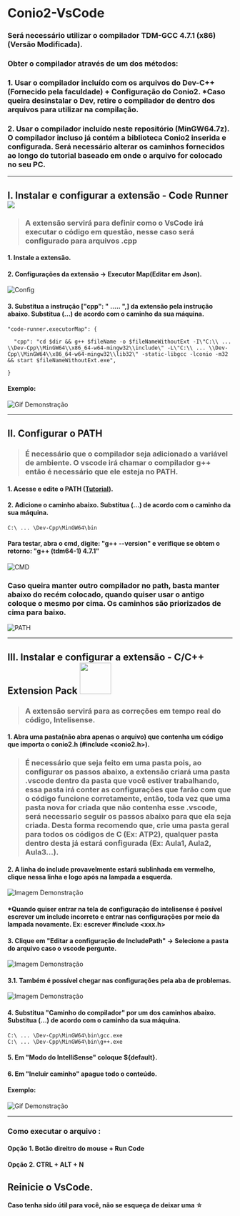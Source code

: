 # Conio2-VsCode
### Será necessário utilizar o compilador TDM-GCC 4.7.1 (x86) (Versão Modificada).
### Obter o compilador através de um dos métodos: 
### 1. Usar o compilador incluído com os arquivos do Dev-C++ (Fornecido pela faculdade) + Configuração do Conio2. *Caso queira desinstalar o Dev, retire o compilador de dentro dos arquivos para utilizar na compilação.
### 2. Usar o compilador incluído neste repositório (MinGW64.7z). O compilador incluso já contém a biblioteca Conio2 inserida e configurada. Será necessário alterar os caminhos fornecidos ao longo do tutorial baseado em onde o arquivo for colocado no seu PC.

***

## I. Instalar e configurar a extensão - Code Runner <a href="https://marketplace.visualstudio.com/items?itemName=formulahendry.code-runner"><img src = "https://github.com/mateus-sm/Images/blob/main/CodeRunner.png"></a>
> ### A extensão servirá para definir como o VsCode irá executar o código em questão, nesse caso será configurado para arquivos .cpp
#### 1. Instale a extensão.
#### 2. Configurações da extensão -> Executor Map(Editar em Json).
![Config](https://github.com/mateus-sm/Images/blob/main/Config.png)
#### 3. Substitua a instrução ["cpp": " ..... ",] da extensão pela instrução abaixo. Substitua (...) de acordo com o caminho da sua máquina.

    "code-runner.executorMap": {  

      "cpp": "cd $dir && g++ $fileName -o $fileNameWithoutExt -I\"C:\\ ... \\Dev-Cpp\\MinGW64\\x86_64-w64-mingw32\\include\" -L\"C:\\ ... \\Dev-Cpp\\MinGW64\\x86_64-w64-mingw32\\lib32\" -static-libgcc -lconio -m32 && start $fileNameWithoutExt.exe",  

    }

#### Exemplo:
![Gif Demonstração](https://github.com/mateus-sm/Images/blob/main/Exemplo-CodeRunner.gif)  

***
 
## II. Configurar o PATH
> ### É necessário que o compilador seja adicionado a variável de ambiente. O vscode irá chamar o compilador g++ então é necessário que ele esteja no PATH.
#### 1. Acesse e edite o PATH ([Tutorial](https://www.youtube.com/watch?v=ing2pLCrvxo)).
#### 2. Adicione o caminho abaixo. Substitua (...) de acordo com o caminho da sua máquina.

    C:\ ... \Dev-Cpp\MinGW64\bin

#### Para testar, abra o cmd, digite: "g++ --version" e verifique se obtem o retorno: "g++ (tdm64-1) 4.7.1"
![CMD](https://github.com/mateus-sm/Images/blob/main/cmd.png)

### Caso queira manter outro compilador no path, basta manter abaixo do recém colocado, quando quiser usar o antigo coloque o mesmo por cima. Os caminhos são priorizados de cima para baixo.
![PATH](https://github.com/mateus-sm/Images/blob/main/path.png)

***

## III. Instalar e configurar a extensão - C/C++ Extension Pack <a href="https://marketplace.visualstudio.com/items?itemName=ms-vscode.cpptools-extension-pack"><img src = "https://github.com/mateus-sm/Images/blob/main/C-C%2B%2B.png" width = "70"></a>
> ### A extensão servirá para as correções em tempo real do código, Intelisense.
#### 1. Abra uma pasta(não abra apenas o arquivo) que contenha um código que importa o conio2.h (#include <conio2.h>).
> ### É necessário que seja feito em uma pasta pois, ao configurar os passos abaixo, a extensão criará uma pasta .vscode dentro da pasta que você estiver trabalhando, essa pasta irá conter as configurações que farão com que o código funcione corretamente, então, toda vez que uma pasta nova for criada que não contenha esse .vscode, será necessario seguir os passos abaixo para que ela seja criada. Desta forma recomendo que, crie uma pasta geral para todos os códigos de C (Ex: ATP2), qualquer pasta dentro desta já estará configurada (Ex: Aula1, Aula2, Aula3...).
#### 2. A linha do include provavelmente estará sublinhada em vermelho, clique nessa linha e logo após na lampada a esquerda.
![Imagem Demonstração](https://github.com/mateus-sm/Images/blob/main/IncludePath.png) 
#### *Quando quiser entrar na tela de configuração do intelisense é posível escrever um include incorreto e entrar nas configurações por meio da lampada novamente. Ex: escrever #include <xxx.h>
#### 3. Clique em "Editar a configuração de IncludePath" -> Selecione a pasta do arquivo caso o vscode pergunte.
![Imagem Demonstração](https://github.com/mateus-sm/Images/blob/main/IncludePath2.png)  
#### 3.1. Também é possível chegar nas configurações pela aba de problemas.
![Imagem Demonstração](https://github.com/mateus-sm/Images/blob/main/IncludePath3.png)  
#### 4. Substitua "Caminho do compilador" por um dos caminhos abaixo. Substitua (...) de acordo com o caminho da sua máquina.

    C:\ ... \Dev-Cpp\MinGW64\bin\gcc.exe 
    C:\ ... \Dev-Cpp\MinGW64\bin\g++.exe 
    
 #### 5. Em "Modo do IntelliSense" coloque ${default}.
 #### 6. Em "Incluir caminho" apague todo o conteúdo.

#### Exemplo:
 ![Gif Demonstração](https://github.com/mateus-sm/Images/blob/main/Exemplo-C++.gif)  

***

 ### Como executar o arquivo : 
#### Opção 1. Botão direitro do mouse + Run Code  
#### Opção 2. CTRL + ALT + N
 
 ## Reinicie o VsCode.

#### Caso tenha sido útil para você, não se esqueça de deixar uma ☆
